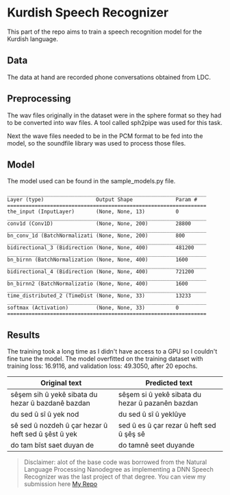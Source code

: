 # Kurdish Speech Recognizer

This part of the repo aims to train a speech recognition model for the Kurdish language.

## Data
The data at hand are recorded phone conversations obtained from LDC.

## Preprocessing
The wav files originally in the dataset were in the sphere format so they had to be converted into wav files. A tool called sph2pipe was used for this task.

Next the wave files needed to be in the PCM format to be fed into the model, so the soundfile library was used to process those files.

## Model
The model used can be found in the sample_models.py file.
```
_________________________________________________________________
Layer (type)                 Output Shape              Param #   
=================================================================
the_input (InputLayer)       (None, None, 13)          0         
_________________________________________________________________
conv1d (Conv1D)              (None, None, 200)         28800     
_________________________________________________________________
bn_conv_1d (BatchNormalizati (None, None, 200)         800       
_________________________________________________________________
bidirectional_3 (Bidirection (None, None, 400)         481200    
_________________________________________________________________
bn_birnn (BatchNormalization (None, None, 400)         1600      
_________________________________________________________________
bidirectional_4 (Bidirection (None, None, 400)         721200    
_________________________________________________________________
bn_birnn2 (BatchNormalizatio (None, None, 400)         1600      
_________________________________________________________________
time_distributed_2 (TimeDist (None, None, 33)          13233     
_________________________________________________________________
softmax (Activation)         (None, None, 33)          0         
=================================================================
```
## Results
The training took a long time as I didn't have access to a GPU so I couldn't fine tune the model. The model overfitted on the training dataset with training loss: 16.9116, and validation loss: 49.3050, after 20 epochs.

Original text | Predicted text
--- | ---
sêşem sih û yekê sibata du hezar û bazdanê bazdan | sêşem si û yekê sibata du hezar û pazanên bazdan
du sed û sî û yek nod |  du sed û sî û yeklûye
sê sed û nozdeh û çar hezar û heft sed û şêst û yek |  sed û  es û çar rezar û heft sed û şêş sê
do tam bîst saet duyan de | do tamnê seet duyande



> Disclaimer: alot of the base code was borrowed from the Natural Language Processing Nanodegree as implementing a DNN Speech Recognizer was the last project of that degree. You can view my submission here [My Repo](https://github.com/ammarasmro/DNN-speech-recognizer)
